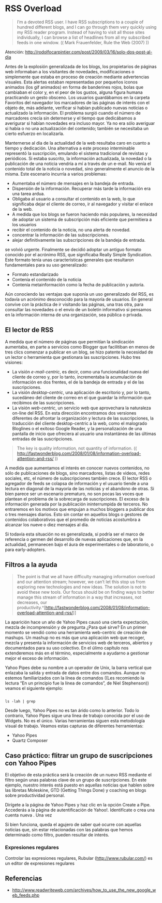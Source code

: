 # RSS Overload 

>I’m a devoted RSS user. I have RSS subscriptions to a couple of hundred different blogs, and I can go through them very quickly using my RSS reader program. Instead of having to visit all those sites individually, I can browse a list of headlines from all my subscribed feeds in one window. (( Mark Frauenfelder, Rule the Web (2007) ))

Atención: http://rodolfocarpintier.com/post/2009/03/16/solo-dos-post-al-dia


Antes de la explosión generalizada de los blogs, los propietarios de páginas web informaban a los visitantes de novedades, modificaciones o simplemente que estaba en proceso de creación mediante advertencias visuales. Esta alertas estaban representadas por pequeños iconos animados (los gif animados) en forma de banderines rojos, bolas que cambiaban el color y, en el peor de los gustos, alguna figura humana practicando un gesto obsceno. Los usuarios guardábamos en la carpeta Favoritos del navegador los marcadores de las páginas de interés con el objeto de, más adelante, verificar si habían publicado nuevas noticias o actualizado la información. El problema surgió cuando el número de marcadores crecía sin deternerse y el tiempo que dedicábamos a averigurar si habían novedades era incluso mayor. Ya no era sólo averiguar si había o no una actualización del contenido; también se necesitaba un cierto esfuerzo en localizarla.

Manternerse al día de la actualidad de la web resultaba caro en cuanto a tiempo y dedicación.  Una alternativa a este proceso interminable representó la suscripción, emulando el sistema tradicional de revistas y periódicos. Si estaba suscrito, la información actualizada, la novedad o la publicación de una noticia vendría a mí a través de un e-mail. No venía el contenido total de la noticia o novedad, sino generalmente el anuncio de la misma. 
Este escenario incurría a varios problemas:

  * Aumentaba el número de mensajes en la bandeja de entrada.
  * Dispersión de la información. Recuperar más tarde la información era una tarea ardua. 
  * Obligaba al usuario a consultar el contenido en la web, lo que significaba dejar  el cliente de correo, ir al navegador y visitar el enlace de la web.
  * A medida que los blogs se fueron haciendo más populares, la necesidad de adoptar un sistema de subscripción más eficiente que permitiera a los usuarios
  * recibir el contenido de la noticia, no una alerta de novedad.
  * concentrar la información de las subscripciones.
  * alejar definitivamente las subscripciones de la bandeja de entrada.

se volvió urgente. Finalmente se decidió adoptar un antiguo formato conocido por el acrónimo RSS, que significaba Really Simple Syndication. Este formato tenía unas características generales que resultaron fundamentales para su uso generalizado:

  * Formato estandarizado
  * Contenía el contenido de la noticia
  * Contenía metainformación como la fecha de publicación y autoría.

Aún conociendo las ventajas que suponía un uso generalizado del RSS, es todavía un acrónimo desconocido para la mayoría de usuarios. En general convive con la práctica de ir visitando las páginas, una tras otra, para consultar las novedades o el envío de un boletín informativo si pensamos en la información interna de una organización, sea pública o privada.

## El lector de RSS 

A medida que el número de páginas que permitían la sindicación aumentaba, en parte a servicios como Blogger que facilitiban en menos de tres clics comenzar a publicar en un blog, se hizo patente la necesidad de un lector o herramienta que gestionara las suscripciones. Hubo tres visiones:
  
* La visión _e-mail-centric_, es decir, como una funcionalidad nueva del cliente de correo y, por lo tanto, incrementaba la acumulación de información en dos frentes, el de la bandeja de entrada y el de las suscripciones.
* La visión _desktop-centric_, una aplicación de escritorio y, por lo tanto, sucedáneo del cliente de correo en el que guardar la información que recibimos de las suscripciones.
* La visión _web-centric_, un servicio web que aprovechara la naturaleza on-line del RSS. En esta dirección encontramos dos versiones diferentes de afrontar la organización y lectura de las suscripciones, la traducción del cliente desktop-centric a la web, como el malogrado Bloglines o el exitoso Google Reader, y la personalización de una pantalla de inicio que ofreciera al usuario una instantánea de las últimas entradas de las suscripciones.


>The key is quality information, not quantity of information. (( http://fastwonderblog.com/2008/01/08/information-overload-attention-and-rss/ ))

A medida que aumentamos el interés en conocer nuevos contenidos, no sólo de publicaciones de blogs, sino marcadores, listas de videos, redes sociales, etc, el número de subscripciones también crece. El lector RSS o agregador de feeds se colapsa de información y el usuario tiende a una lectura en diagonal de la mayoría de las noticias y el abandono de otras.
Si bien parece ser un escenario prematuro, no son pocas las voces que plantean el problema de la sobrecarga de suscripciones. El exceso de la información generada por la publicación ininterrumpida de terceros. No entraremos en los motivos que empujan a muchos bloggers a publicar dos o tres mensajes diarios. Esto sin contar en aquellos blogs o gestores de contenidos colaborativos que el promedio de noticias acostumbra a alcanzar los nueve o diez mensajes al día.

Si todavía esta situación no es generalizada, sí podría ser el marco de referencia o germen del desarrollo de nuevas aplicaciones que, en la actualidad, permanecen bajo el áura de experimentales o de laboratorio, o para early-adopters. 

## Filtros a la ayuda 

>The point is that we all have difficulty managing information overload and our attention stream; however, we can’t let this stop us from exploring new technologies and new ideas. The solution is not to avoid these new tools. Our focus should be on finding ways to better manage this stream of information in a way that increases, not decreases, our productivity.^[http://fastwonderblog.com/2008/01/08/information-overload-attention-and-rss/)]

La aparición hace un año de Yahoo Pipes causó una cierta expectación, mezcla de incomprensión y de pregunta ¿Para qué sirve? En un primer momento se vendió como una herramienta web-centric de creación de mashups. Un mashup no es más que una aplicación web que recoger, mezcla y presenta la información de  servicios web de terceros, abiertos y documentados para su uso colectivo. En el úlimo capítulo nos extenderemos más en el término, especialmente a ayudarno a gestionar mejor el exceso de información.

Yahoo Pipes debe su nombre a un operador de Unix, la barra vertical que enlazaba la salida y entrada de datos entre dos comandos. Aunque no estemos familiarizados con la línea de comandos ((Les recomiendo la lectura “En un principio fue la línea de comandos”, de Niel Stephenson)) veamos el siguiente ejemplo:

<code>
ls -lah | grep 
</code> 

Desde luego, Yahoo Pipes no es tan árido como lo anterior. Todo lo contrario, Yahoo Pipes sigue una línea de trabajo conocida por el uso de Widgets. No es el único. Varias herramientas siguen esta metodología visual de trabajo. Veamos estas capturas de diferentes herramientas:

  * Yahoo Pipes
  * Quartz Composer


## Caso práctico: flitrar un grupo de suscripciones con Yahoo Pipes 

El objetivo de esta práctica será la creación de un nuevo RSS mediante el filtro según unas palabras clave de un grupo de suscripciones. En este ejemplo, nuestro interés está puesto en aquellas noticias que hablen sobre las libretas Moleskine, GTD  (Getting Things Done) y coaching en blogs sobre productividad personal.

Dirígete a la página de  Yahoo Pipes y haz clic en la opción Create a Pipe. Accederás a la pàgina de autentificación de Yahoo!. Identifícate o crea una cuenta nueva .
Una vez 

Si bien funciona, queda el agujero de saber qué ocurre con aquellas noticias que, sin estar relacionadas con las palabras que hemos determinado como filtro, pueden resultar de interés.

### Expresiones regulares 

Controlar las expresiones regulares, Rubular (http://www.rubular.com/) es un editor de expresiones regulares 





## Referencias 

  * http://www.readwriteweb.com/archives/how_to_use_the_new_google_web_feeds.php
